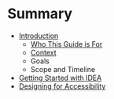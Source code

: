 # Summary

* [Introduction](README.md)
  * [Who This Guide is For](who-this-guide-is-for.md)
  * [Context](context.md)
  * Goals
  * Scope and Timeline
* [Getting Started with IDEA](chapter1.md)
* [Designing for Accessibility](designing-for-accessibility.md)

